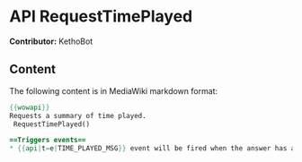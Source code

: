 # API RequestTimePlayed

**Contributor:** KethoBot

## Content

The following content is in MediaWiki markdown format:

```mediawiki
{{wowapi}}
Requests a summary of time played.
 RequestTimePlayed()

==Triggers events==
* {{api|t=e|TIME_PLAYED_MSG}} event will be fired when the answer has arrived.
```